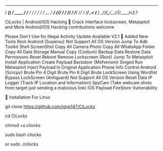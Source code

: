    _______ __               __
  / ____(_) /   ____  _____/ /_______
 / /   / / /   / __ \/ ___/ //_/ ___/
/ /___/ / /___/ /_/ / /__/ ,< (__  )
\____/_/_____/\____/\___/_/|_/____/v2.1

CiLocks | Android/IOS Hacking 📱
Crack Interface lockscreen, Metasploit and More Android/IOS Hacking
   contributions welcome   



Please Don't Use for illegal Activity
Update Available V2.1 🚀
 Added New Tools
 Root Android {Supersu} Not Support All OS Version
 Jump To Adb Toolkit
 Shell
 ScreenShot
 Copy All Camera Photo
 Copy All WhatsApp Folder
 Copy All Data Storage
 Manual Copy {Costum}
 Backup Data
 Restore Data
 Permissons Reset
 Reboot
 Remove Lockscreen {Root}
 Jump To Metasploit
 Install Application
 Create Payload Backdoor {Msfvenom} Singed
 Run Metasploit
 Inject Payload In Original Application
 Phone Info
 Control Android {Scrcpy}
 Brute Pin 4 Digit
 Brute Pin 6 Digit
 Brute LockScreen Using Wordlist
 Bypass LockScreen {Antiguard} Not Support All OS Version
 Reset Data
 IP Logger (Track IP Location and Information)
 SpyCam (Take webcam shots from target just sending a malicious link)
 IOS Payload
 FireStore Vulnerability



🔗 Installation For Linux

  git clone https://github.com/igraj147/CiLocks

  cd CiLocks

  chmod +x cilocks

  sudo bash cilocks 

  or sudo ./cilocks
